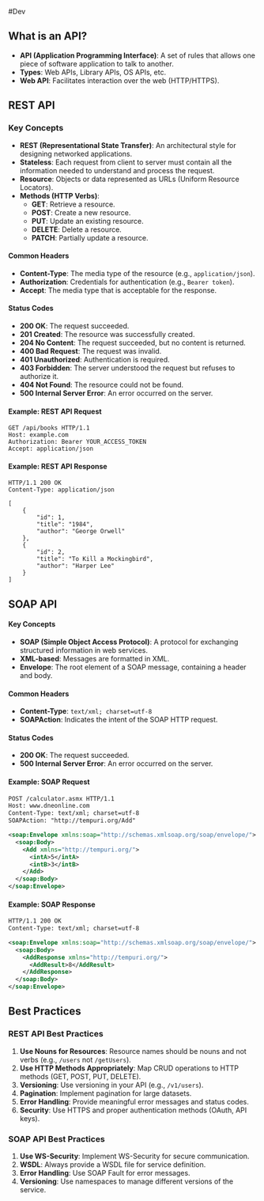 #Dev 

## What is an API?
- **API (Application Programming Interface)**: A set of rules that allows one piece of software application to talk to another.
- **Types**: Web APIs, Library APIs, OS APIs, etc.
- **Web API**: Facilitates interaction over the web (HTTP/HTTPS).

## REST API

### Key Concepts
- **REST (Representational State Transfer)**: An architectural style for designing networked applications.
- **Stateless**: Each request from client to server must contain all the information needed to understand and process the request.
- **Resource**: Objects or data represented as URLs (Uniform Resource Locators).
- **Methods (HTTP Verbs)**:
  - **GET**: Retrieve a resource.
  - **POST**: Create a new resource.
  - **PUT**: Update an existing resource.
  - **DELETE**: Delete a resource.
  - **PATCH**: Partially update a resource.

#### Common Headers
- **Content-Type**: The media type of the resource (e.g., `application/json`).
- **Authorization**: Credentials for authentication (e.g., `Bearer token`).
- **Accept**: The media type that is acceptable for the response.

#### Status Codes
- **200 OK**: The request succeeded.
- **201 Created**: The resource was successfully created.
- **204 No Content**: The request succeeded, but no content is returned.
- **400 Bad Request**: The request was invalid.
- **401 Unauthorized**: Authentication is required.
- **403 Forbidden**: The server understood the request but refuses to authorize it.
- **404 Not Found**: The resource could not be found.
- **500 Internal Server Error**: An error occurred on the server.

#### Example: REST API Request
```http
GET /api/books HTTP/1.1
Host: example.com
Authorization: Bearer YOUR_ACCESS_TOKEN
Accept: application/json
```

#### Example: REST API Response
```http
HTTP/1.1 200 OK
Content-Type: application/json

[
    {
        "id": 1,
        "title": "1984",
        "author": "George Orwell"
    },
    {
        "id": 2,
        "title": "To Kill a Mockingbird",
        "author": "Harper Lee"
    }
]
```

## SOAP API

#### Key Concepts
- **SOAP (Simple Object Access Protocol)**: A protocol for exchanging structured information in web services.
- **XML-based**: Messages are formatted in XML.
- **Envelope**: The root element of a SOAP message, containing a header and body.

#### Common Headers
- **Content-Type**: `text/xml; charset=utf-8`
- **SOAPAction**: Indicates the intent of the SOAP HTTP request.

#### Status Codes
- **200 OK**: The request succeeded.
- **500 Internal Server Error**: An error occurred on the server.

#### Example: SOAP Request
```xml
POST /calculator.asmx HTTP/1.1
Host: www.dneonline.com
Content-Type: text/xml; charset=utf-8
SOAPAction: "http://tempuri.org/Add"

<soap:Envelope xmlns:soap="http://schemas.xmlsoap.org/soap/envelope/">
  <soap:Body>
    <Add xmlns="http://tempuri.org/">
      <intA>5</intA>
      <intB>3</intB>
    </Add>
  </soap:Body>
</soap:Envelope>
```

#### Example: SOAP Response
```xml
HTTP/1.1 200 OK
Content-Type: text/xml; charset=utf-8

<soap:Envelope xmlns:soap="http://schemas.xmlsoap.org/soap/envelope/">
  <soap:Body>
    <AddResponse xmlns="http://tempuri.org/">
      <AddResult>8</AddResult>
    </AddResponse>
  </soap:Body>
</soap:Envelope>
```

## Best Practices

### REST API Best Practices
1. **Use Nouns for Resources**: Resource names should be nouns and not verbs (e.g., `/users` not `/getUsers`).
2. **Use HTTP Methods Appropriately**: Map CRUD operations to HTTP methods (GET, POST, PUT, DELETE).
3. **Versioning**: Use versioning in your API (e.g., `/v1/users`).
4. **Pagination**: Implement pagination for large datasets.
5. **Error Handling**: Provide meaningful error messages and status codes.
6. **Security**: Use HTTPS and proper authentication methods (OAuth, API keys).

### SOAP API Best Practices
1. **Use WS-Security**: Implement WS-Security for secure communication.
2. **WSDL**: Always provide a WSDL file for service definition.
3. **Error Handling**: Use SOAP Fault for error messages.
4. **Versioning**: Use namespaces to manage different versions of the service.